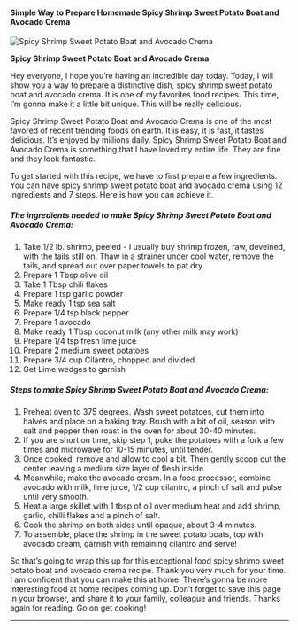             

#### Simple Way to Prepare Homemade Spicy Shrimp Sweet Potato Boat and Avocado Crema

![Spicy Shrimp Sweet Potato Boat and Avocado Crema](https://img-global.cpcdn.com/recipes/9b8dbdc95db85e89/751x532cq70/spicy-shrimp-sweet-potato-boat-and-avocado-crema-recipe-main-photo.jpg)

**Spicy Shrimp Sweet Potato Boat and Avocado Crema**

Hey everyone, I hope you’re having an incredible day today. Today, I will show you a way to prepare a distinctive dish, spicy shrimp sweet potato boat and avocado crema. It is one of my favorites food recipes. This time, I’m gonna make it a little bit unique. This will be really delicious.

Spicy Shrimp Sweet Potato Boat and Avocado Crema is one of the most favored of recent trending foods on earth. It is easy, it is fast, it tastes delicious. It’s enjoyed by millions daily. Spicy Shrimp Sweet Potato Boat and Avocado Crema is something that I have loved my entire life. They are fine and they look fantastic.

To get started with this recipe, we have to first prepare a few ingredients. You can have spicy shrimp sweet potato boat and avocado crema using 12 ingredients and 7 steps. Here is how you can achieve it.

##### The ingredients needed to make Spicy Shrimp Sweet Potato Boat and Avocado Crema:

1.  Take 1/2 lb. shrimp, peeled - I usually buy shrimp frozen, raw, deveined, with the tails still on. Thaw in a strainer under cool water, remove the tails, and spread out over paper towels to pat dry
2.  Prepare 1 Tbsp olive oil
3.  Take 1 Tbsp chili flakes
4.  Prepare 1 tsp garlic powder
5.  Make ready 1 tsp sea salt
6.  Prepare 1/4 tsp black pepper
7.  Prepare 1 avocado
8.  Make ready 1 Tbsp coconut milk (any other milk may work)
9.  Prepare 1/4 tsp fresh lime juice
10.  Prepare 2 medium sweet potatoes
11.  Prepare 3/4 cup Cilantro, chopped and divided
12.  Get Lime wedges to garnish

##### Steps to make Spicy Shrimp Sweet Potato Boat and Avocado Crema:

1.  Preheat oven to 375 degrees. Wash sweet potatoes, cut them into halves and place on a baking tray. Brush with a bit of oil, season with salt and pepper then roast in the oven for about 30-40 minutes.
2.  If you are short on time, skip step 1, poke the potatoes with a fork a few times and microwave for 10-15 minutes, until tender.
3.  Once cooked, remove and allow to cool a bit. Then gently scoop out the center leaving a medium size layer of flesh inside.
4.  Meanwhile; make the avocado cream. In a food processor, combine avocado with milk, lime juice, 1/2 cup cilantro, a pinch of salt and pulse until very smooth.
5.  Heat a large skillet with 1 tbsp of oil over medium heat and add shrimp, garlic, chilli flakes and a pinch of salt.
6.  Cook the shrimp on both sides until opaque, about 3-4 minutes.
7.  To assemble, place the shrimp in the sweet potato boats, top with avocado cream, garnish with remaining cilantro and serve!

So that’s going to wrap this up for this exceptional food spicy shrimp sweet potato boat and avocado crema recipe. Thank you very much for your time. I am confident that you can make this at home. There’s gonna be more interesting food at home recipes coming up. Don’t forget to save this page in your browser, and share it to your family, colleague and friends. Thanks again for reading. Go on get cooking!

* * *